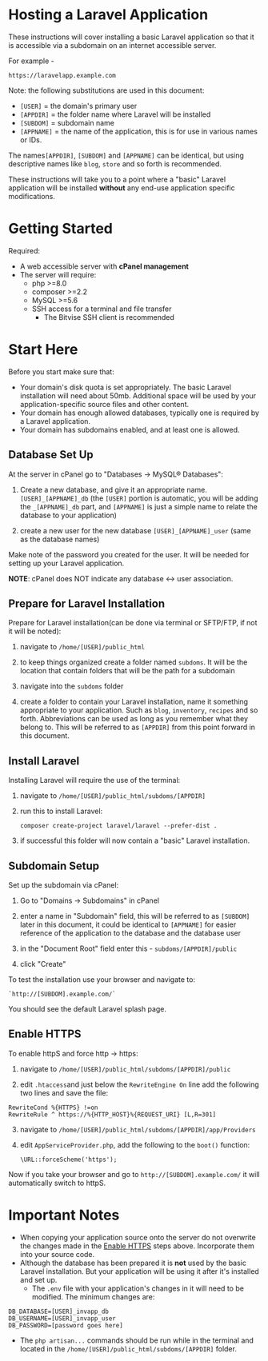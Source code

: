 
# Hosting a Laravel Application

These instructions will cover installing a basic Laravel application so that it is accessible via a subdomain on an internet accessible server. 

For example - 

`https://laravelapp.example.com`

Note: the following substitutions are used in this document:

* `[USER]` = the domain's primary user
* `[APPDIR]` = the folder name where Laravel will be installed
* `[SUBDOM]` = subdomain name
* `[APPNAME]` = the name of the application, this is for use in various names or IDs.

The names`[APPDIR]`, `[SUBDOM]` and `[APPNAME]` can be identical, but using descriptive names like `blog`, `store` and so forth is recommended.

These instructions will take you to a point where a "basic" Laravel application will be installed **without** any end-use application specific modifications. 

# Getting Started

Required:

* A web accessible server with **cPanel management**
* The server will require:
  * php >=8.0
  * composer >=2.2
  * MySQL >=5.6
  * SSH access for a terminal and file transfer
    * The Bitvise SSH client is recommended

# Start Here 

Before you start make sure that:

* Your domain's disk quota is set appropriately. The basic Laravel installation will need about 50mb. Additional space will be used by your application-specific source files and other content.
* Your domain has enough allowed databases, typically one is required by a Laravel application.
* Your domain has subdomains enabled, and at least one is allowed.

## Database Set Up

At the server in cPanel go to "Databases -> MySQL® Databases":

1) Create a new database, and give it an appropriate name.
    `[USER]_[APPNAME]_db` (the `[USER]` portion is automatic, you will be adding the `_[APPNAME]_db` part, and `[APPNAME]` is just a simple name to relate the database to your application)

2) create a new user for the new database
    `[USER]_[APPNAME]_user` (same as the database names)

Make note of the password you created for the user. It will be needed for setting up your Laravel application.

**NOTE**: cPanel does NOT indicate any database <-> user association.

## Prepare for Laravel Installation

Prepare for Laravel installation(can be done via terminal or SFTP/FTP, if not it will be noted):

1) navigate to `/home/[USER]/public_html`

2) to keep things organized create a folder named `subdoms`. It will be the location that contain folders that will be the path for a subdomain

3) navigate into the `subdoms` folder

4) create a folder to contain your Laravel installation, name it something appropriate to your application. Such as `blog`, `inventory`, `recipes` and so forth. Abbreviations can be used as long as you remember what they belong to. This will be referred to as `[APPDIR]` from this point forward in this document.

## Install Laravel

Installing Laravel will require the use of the terminal:

1) navigate to `/home/[USER]/public_html/subdoms/[APPDIR]`

2) run this to install Laravel:

    `composer create-project laravel/laravel --prefer-dist .`

3) if successful this folder will now contain a "basic" Laravel installation.

## Subdomain Setup

Set up the subdomain via cPanel:

1) Go to "Domains -> Subdomains" in cPanel

2) enter a name in "Subdomain" field, this will be referred to as `[SUBDOM]` later in this document, it could be identical to `[APPNAME]` for easier reference of the application to the database and the database user

3) in the "Document Root" field enter this - `subdoms/[APPDIR]/public`

4) click "Create"

To test the installation use your browser and navigate to:

    `http://[SUBDOM].example.com/`

You should see the default Laravel splash page.

## Enable HTTPS

To enable httpS and force http -> https:

1) navigate to `/home/[USER]/public_html/subdoms/[APPDIR]/public`

2) edit `.htaccess`and just below the `RewriteEngine On` line add the following two lines and save the file:

```
RewriteCond %{HTTPS} !=on
RewriteRule ^ https://%{HTTP_HOST}%{REQUEST_URI} [L,R=301]
```

3) navigate to `/home/[USER]/public_html/subdoms/[APPDIR]/app/Providers`

4) edit `AppServiceProvider.php`, add the following to the `boot()` function:

    `\URL::forceScheme('https');`

Now if you take your browser and go to `http://[SUBDOM].example.com/` it will automatically switch to httpS.

# Important Notes

* When copying your application source onto the server do not overwrite the changes made in the [Enable HTTPS](#enable_https) steps above. Incorporate them into your source code.
* Although the database has been prepared it is **not** used by the basic Laravel installation. But your application will be using it after it's installed and set up.
  * The `.env` file with your application's changes in it will need to be modified. The minimum changes are:

```
DB_DATABASE=[USER]_invapp_db
DB_USERNAME=[USER]_invapp_user
DB_PASSWORD=[password goes here]
```

* The `php artisan...` commands should be run while in the terminal and located in the `/home/[USER]/public_html/subdoms/[APPDIR]` folder.


